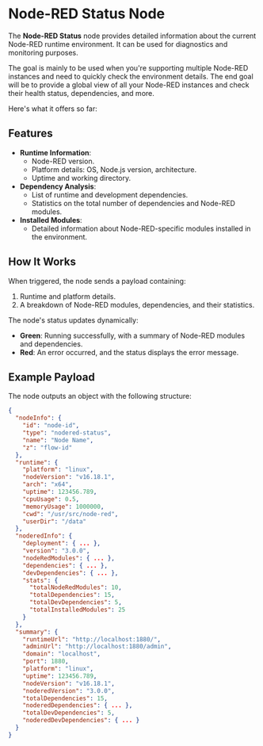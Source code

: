 # Node-RED Status Node

The **Node-RED Status** node provides detailed information about the current Node-RED runtime environment. It can be used for diagnostics and monitoring purposes. 

The goal is mainly to be used when you're supporting multiple Node-RED instances and need to quickly check the environment details. 
The end goal will be to provide a global view of all your Node-RED instances and check their health status, dependencies, and more.

Here's what it offers so far:

## Features
- **Runtime Information**:
  - Node-RED version.
  - Platform details: OS, Node.js version, architecture.
  - Uptime and working directory.
- **Dependency Analysis**:
  - List of runtime and development dependencies.
  - Statistics on the total number of dependencies and Node-RED modules.
- **Installed Modules**:
  - Detailed information about Node-RED-specific modules installed in the environment.

## How It Works
When triggered, the node sends a payload containing:
1. Runtime and platform details.
2. A breakdown of Node-RED modules, dependencies, and their statistics.

The node's status updates dynamically:
- **Green**: Running successfully, with a summary of Node-RED modules and dependencies.
- **Red**: An error occurred, and the status displays the error message.

## Example Payload
The node outputs an object with the following structure:
```json
{
  "nodeInfo": {
    "id": "node-id",
    "type": "nodered-status",
    "name": "Node Name",
    "z": "flow-id"
  },
  "runtime": {
    "platform": "linux",
    "nodeVersion": "v16.18.1",
    "arch": "x64",
    "uptime": 123456.789,
    "cpuUsage": 0.5,
    "memoryUsage": 1000000,
    "cwd": "/usr/src/node-red",
    "userDir": "/data"
  },
  "noderedInfo": {
    "deployment": { ... },
    "version": "3.0.0",
    "nodeRedModules": { ... },
    "dependencies": { ... },
    "devDependencies": { ... },
    "stats": {
      "totalNodeRedModules": 10,
      "totalDependencies": 15,
      "totalDevDependencies": 5,
      "totalInstalledModules": 25
    }
  },
  "summary": {
    "runtimeUrl": "http://localhost:1880/",
    "adminUrl": "http://localhost:1880/admin",
    "domain": "localhost",
    "port": 1880,
    "platform": "linux",
    "uptime": 123456.789,
    "nodeVersion": "v16.18.1",
    "noderedVersion": "3.0.0",
    "totalDependencies": 15,
    "noderedDependencies": { ... },
    "totalDevDependencies": 5,
    "noderedDevDependencies": { ... }
  }
}